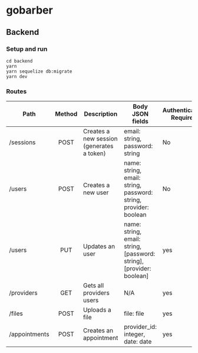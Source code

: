 # gobarber

## Backend

### Setup and run

```shell
cd backend
yarn
yarn sequelize db:migrate
yarn dev
```

### Routes

| Path       | Method | Description                               | Body JSON fields                                                     | Authentication Required |
| ---------- | :----: | ----------------------------------------- | -------------------------------------------------------------------- | ----------------------- |
| /sessions  |  POST  | Creates a new session (generates a token) | email: string, password: string                                      | No                      |
| /users     |  POST  | Creates a new user                        | name: string, email: string, password: string, provider: boolean     | No                      |
| /users     |  PUT   | Updates an user                           | name: string, email: string, [password: string], [provider: boolean] | yes                     |
| /providers |  GET   | Gets all providers users                  | N/A                                                                  | yes                     |
| /files     |  POST  | Uploads a file                            | file: file                                                           | yes                     |
| /appointments     |  POST  | Creates an appointment                           | provider_id: integer, date: date                                                           | yes                     |
